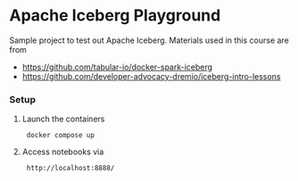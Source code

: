 # Apache Iceberg Playground

Sample project to test out Apache Iceberg. Materials used in this course are from

* https://github.com/tabular-io/docker-spark-iceberg
* https://github.com/developer-advocacy-dremio/iceberg-intro-lessons

### Setup

1. Launch the containers

        docker compose up

2. Access notebooks via

        http://localhost:8888/
